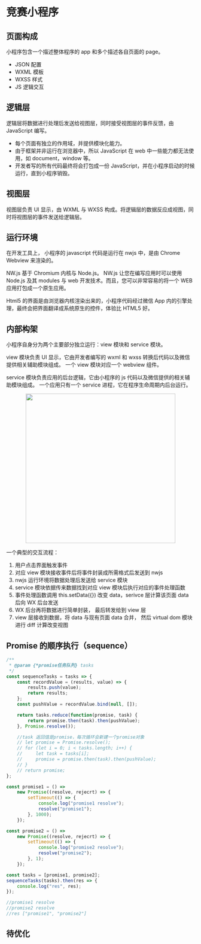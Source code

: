 # 竞赛小程序

## 页面构成

小程序包含一个描述整体程序的 app 和多个描述各自页面的 page。

*   JSON 配置
*   WXML 模板
*   WXSS 样式
*   JS 逻辑交互

## 逻辑层

逻辑层将数据进行处理后发送给视图层，同时接受视图层的事件反馈，由 JavaScript 编写。

*   每个页面有独立的作用域，并提供模块化能力。
*   由于框架并非运行在浏览器中，所以 JavaScript 在 web 中一些能力都无法使用，如 document，window 等。
*   开发者写的所有代码最终将会打包成一份 JavaScript，并在小程序启动的时候运行，直到小程序销毁。

## 视图层

视图层负责 UI 显示，由 WXML 与 WXSS 构成。将逻辑层的数据反应成视图，同时将视图层的事件发送给逻辑层。

## 运行环境

在开发工具上， 小程序的 javascript 代码是运行在 nwjs 中，是由 Chrome Webview 来渲染的。

NW.js 基于 Chromium 内核与 Node.js。
NW.js 让您在编写应用时可以使用 Node.js 及其 modules 与 web 开发技术。而且，您可以非常容易的将一个 WEB 应用打包成一个原生应用。

Html5 的界面是由浏览器内核渲染出来的，小程序代码经过微信 App 内的引擎处理，最终会把界面翻译成系统原生的控件，体验比 HTML5 好。

## 内部构架

小程序自身分为两个主要部分独立运行：view 模块和 service 模块。

view 模块负责 UI 显示，它由开发者编写的 wxml 和 wxss 转换后代码以及微信提供相关辅助模块组成。 一个 view 模块对应一个 webview 组件。

service 模块负责应用的后台逻辑，它由小程序的 js 代码以及微信提供的相关辅助模块组成。 一个应用只有一个 service 进程，它在程序生命周期内后台运行。

<div align="center"><img width="400" height="400" src="http://p42jcfxfo.bkt.clouddn.com/images/thinkin/app1.jpg"/></div>

一个典型的交互流程：

1.  用户点击界面触发事件
2.  对应 view 模块接收事件后将事件封装成所需格式后发送到 nwjs
3.  nwjs 运行环境将数据处理后发送给 service 模块
4.  service 模块依据传来数据找到对应 view 模块后执行对应的事件处理函数
5.  事件处理函数调用 this.setData({}) 改变 data，serivce 层计算该页面 data 后向 WX 后台发送
6.  WX 后台再将数据进行简单封装， 最后转发给到 view 层
7.  view 层接收到数据，将 data 与现有页面 data 合并， 然后 virtual dom 模块进行 diff 计算改变视图

## Promise 的顺序执行（sequence）

```javascript
/**
 * @param {*promise任务队列} tasks
 */
const sequenceTasks = tasks => {
    const recordValue = (results, value) => {
        results.push(value);
        return results;
    };
    const pushValue = recordValue.bind(null, []);

    return tasks.reduce(function(promise, task) {
        return promise.then(task).then(pushValue);
    }, Promise.resolve());

    //task 返回值是promise，每次循环会新建一个promise对象
    // let promise = Promise.resolve();
    // for (let i = 0; i < tasks.length; i++) {
    //     let task = tasks[i];
    //     promise = promise.then(task).then(pushValue);
    // }
    // return promise;
};

const promise1 = () =>
    new Promise((resolve, rejecrt) => {
        setTimeout(() => {
            console.log("promise1 resolve");
            resolve("promise1");
        }, 1000);
    });

const promise2 = () =>
    new Promise((resolve, rejecrt) => {
        setTimeout(() => {
            console.log("promise2 resolve");
            resolve("promise2");
        }, 1);
    });

const tasks = [promise1, promise2];
sequenceTasks(tasks).then(res => {
    console.log("res", res);
});

//promise1 resolve
//promise2 resolve
//res ["promise1", "promise2"]
```

##

## 待优化
